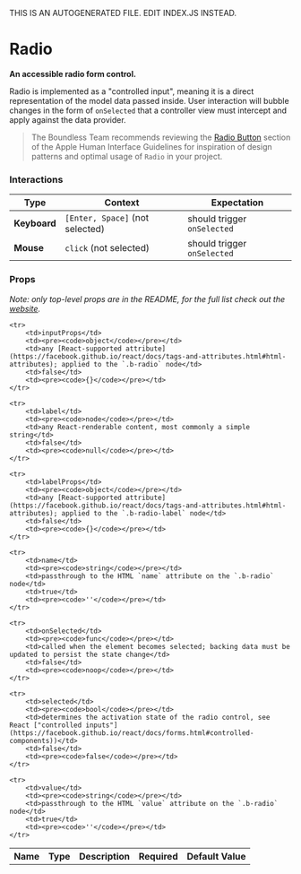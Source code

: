 THIS IS AN AUTOGENERATED FILE. EDIT INDEX.JS INSTEAD.

# Radio
__An accessible radio form control.__

Radio is implemented as a "controlled input", meaning it is a direct representation of the model data passed inside. User interaction will bubble changes in the form of `onSelected` that a controller view must intercept and apply against the data provider.

> The Boundless Team recommends reviewing the [Radio Button](https://developer.apple.com/library/mac/documentation/UserExperience/Conceptual/OSXHIGuidelines/ControlsButtons.html#//apple_ref/doc/uid/20000957-CH48-SW10) section of the Apple Human Interface Guidelines for inspiration of design patterns and optimal usage of `Radio` in your project.

### Interactions

Type | Context | Expectation
---- | ------- | -----------
__Keyboard__ | `[Enter, Space]` (not selected) | should trigger `onSelected`
__Mouse__ | `click` (not selected) | should trigger `onSelected`

### Props

_Note: only top-level props are in the README, for the full list check out the [website](http://boundless.js.org/Radio#props)._

<table>
    <tr>
        <th>Name</th>
        <th>Type</th>
        <th>Description</th>
        <th>Required</th>
        <th>Default Value</th>
    </tr>
    
    <tr>
        <td>inputProps</td>
        <td><pre><code>object</code></pre></td>
        <td>any [React-supported attribute](https://facebook.github.io/react/docs/tags-and-attributes.html#html-attributes); applied to the `.b-radio` node</td>
        <td>false</td>
        <td><pre><code>{}</code></pre></td>
    </tr>
    
    <tr>
        <td>label</td>
        <td><pre><code>node</code></pre></td>
        <td>any React-renderable content, most commonly a simple string</td>
        <td>false</td>
        <td><pre><code>null</code></pre></td>
    </tr>
    
    <tr>
        <td>labelProps</td>
        <td><pre><code>object</code></pre></td>
        <td>any [React-supported attribute](https://facebook.github.io/react/docs/tags-and-attributes.html#html-attributes); applied to the `.b-radio-label` node</td>
        <td>false</td>
        <td><pre><code>{}</code></pre></td>
    </tr>
    
    <tr>
        <td>name</td>
        <td><pre><code>string</code></pre></td>
        <td>passthrough to the HTML `name` attribute on the `.b-radio` node</td>
        <td>true</td>
        <td><pre><code>''</code></pre></td>
    </tr>
    
    <tr>
        <td>onSelected</td>
        <td><pre><code>func</code></pre></td>
        <td>called when the element becomes selected; backing data must be updated to persist the state change</td>
        <td>false</td>
        <td><pre><code>noop</code></pre></td>
    </tr>
    
    <tr>
        <td>selected</td>
        <td><pre><code>bool</code></pre></td>
        <td>determines the activation state of the radio control, see React ["controlled inputs"](https://facebook.github.io/react/docs/forms.html#controlled-components))</td>
        <td>false</td>
        <td><pre><code>false</code></pre></td>
    </tr>
    
    <tr>
        <td>value</td>
        <td><pre><code>string</code></pre></td>
        <td>passthrough to the HTML `value` attribute on the `.b-radio` node</td>
        <td>true</td>
        <td><pre><code>''</code></pre></td>
    </tr>
    
</table>
